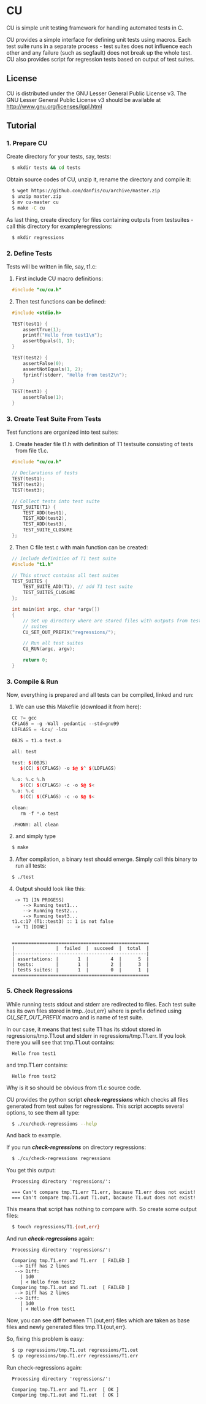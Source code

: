 # CU

CU is simple unit testing framework for handling automated tests in C.

CU provides a simple interface for defining unit tests using macros.
Each test suite runs in a separate process - test suites does not influence
each other and any failure (such as segfault) does not break up the whole test.
CU also provides script for regression tests based on output of test suites.

## License
CU is distributed under the GNU Lesser General Public License v3.
The GNU Lesser General Public License v3 should be available at http://www.gnu.org/licenses/lgpl.html

## Tutorial

### 1. Prepare CU
Create directory for your tests, say, tests:
```sh
  $ mkdir tests && cd tests
```

Obtain source codes of CU, unzip it, rename the directory and compile it:
```sh
  $ wget https://github.com/danfis/cu/archive/master.zip
  $ unzip master.zip
  $ mv cu-master cu
  $ make -C cu
```

As last thing, create directory for files containing outputs from testsuites - call this directory for exampleregressions:
```sh
  $ mkdir regressions
```

### 2. Define Tests
Tests will be written in file, say, t1.c:

1. First include CU macro definitions:
```cpp
  #include "cu/cu.h"
```

2. Then test functions can be defined:
```cpp
  #include <stdio.h>

  TEST(test1) {
      assertTrue(1);
      printf("Hello from test1\n");
      assertEquals(1, 1);
  }

  TEST(test2) {
      assertFalse(0);
      assertNotEquals(1, 2);
      fprintf(stderr, "Hello from test2\n");
  }

  TEST(test3) {
      assertFalse(1);
  }
```

### 3. Create Test Suite From Tests
Test functions are organized into test suites:

1. Create header file t1.h with definition of T1 testsuite consisting of tests from file t1.c.
```cpp
  #include "cu/cu.h"

  // Declarations of tests
  TEST(test1);
  TEST(test2);
  TEST(test3);

  // Collect tests into test suite
  TEST_SUITE(T1) {
      TEST_ADD(test1),
      TEST_ADD(test2),
      TEST_ADD(test3),
      TEST_SUITE_CLOSURE
  };
```

2. Then C file test.c with main function can be created:
```cpp
  // Include definition of T1 test suite
  #include "t1.h"

  // This struct contains all test suites
  TEST_SUITES {
      TEST_SUITE_ADD(T1), // add T1 test suite
      TEST_SUITES_CLOSURE
  };

  int main(int argc, char *argv[])
  {
      // Set up directory where are stored files with outputs from test
      // suites
      CU_SET_OUT_PREFIX("regressions/");

      // Run all test suites
      CU_RUN(argc, argv);

      return 0;
  }
```

### 3. Compile & Run
Now, everything is prepared and all tests can be compiled, linked and run:

1. We can use this Makefile (download it from here):
```cpp
  CC ?= gcc
  CFLAGS = -g -Wall -pedantic --std=gnu99
  LDFLAGS = -Lcu/ -lcu

  OBJS = t1.o test.o

  all: test

  test: $(OBJS)
     $(CC) $(CFLAGS) -o $@ $^ $(LDFLAGS)

  %.o: %.c %.h
     $(CC) $(CFLAGS) -c -o $@ $<
  %.o: %.c
     $(CC) $(CFLAGS) -c -o $@ $<

  clean:
     rm -f *.o test

  .PHONY: all clean
```

2. and simply type
```sh
  $ make
```

3. After compilation, a binary test should emerge. Simply call this binary to run all tests:
```sh
  $ ./test
```

4. Output should look like this:
```
   -> T1 [IN PROGESS]
      --> Running test1...
      --> Running test2...
      --> Running test3...
  t1.c:17 (T1::test3) :: 1 is not false
   -> T1 [DONE]


  ==================================================
  |               |  failed  |  succeed  |  total  |
  |------------------------------------------------|
  | assertations: |       1  |        4  |      5  |
  | tests:        |       1  |        2  |      3  |
  | tests suites: |       1  |        0  |      1  |
  ==================================================
```

### 5. Check Regressions
While running tests stdout and stderr are redirected to files.
Each test suite has its own files stored in
<PREFIX>tmp.<TSNAME>.{out,err} where <PREFIX> is prefix defined
using *CU_SET_OUT_PREFIX* macro and <TSNAME> is name of test suite.

In our case, it means that test suite T1 has its stdout stored
in regressions/tmp.T1.out and stderr in regressions/tmp.T1.err.
If you look there you will see that tmp.T1.out contains:
```
  Hello from test1
```

and tmp.T1.err contains:
```
  Hello from test2
```

Why is it so should be obvious from t1.c source code.

CU provides the python script ***check-regressions*** which checks
all files generated from test suites for regressions. This
script accepts several options, to see them all type:
```sh
  $ ./cu/check-regressions --help
```

And back to example.

If you run ***check-regressions*** on directory regressions:
```sh
  $ ./cu/check-regressions regressions
```

You get this output:
```
  Processing directory 'regressions/':

  === Can't compare tmp.T1.err T1.err, bacause T1.err does not exist!
  === Can't compare tmp.T1.out T1.out, bacause T1.out does not exist!
```

This means that script has nothing to compare with. So create some output files:
```sh
  $ touch regressions/T1.{out,err}
```

And run ***check-regressions*** again:
```
  Processing directory 'regressions/':

  Comparing tmp.T1.err and T1.err  [ FAILED ]
   --> Diff has 2 lines
   --> Diff:
     | 1d0
     | < Hello from test2
  Comparing tmp.T1.out and T1.out  [ FAILED ]
   --> Diff has 2 lines
   --> Diff:
     | 1d0
     | < Hello from test1
```

Now, you can see diff between T1.{out,err} files which are taken as
base files and newly generated files tmp.T1.{out,err}.

So, fixing this problem is easy:
```sh
  $ cp regressions/tmp.T1.out regressions/T1.out
  $ cp regressions/tmp.T1.err regressions/T1.err
```

Run check-regressions again:
```
  Processing directory 'regressions/':

  Comparing tmp.T1.err and T1.err  [ OK ]
  Comparing tmp.T1.out and T1.out  [ OK ]
```
